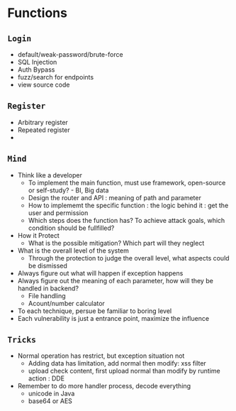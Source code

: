 # Functions
## `Login`
- default/weak-password/brute-force
- SQL Injection
- Auth Bypass
- fuzz/search for endpoints
- view source code

## `Register`
- Arbitrary register
- Repeated register
- 

## `Mind`
- Think like a developer
  - To implement the main function, must use framework, open-source or self-study?  - BI, Big data
  - Design the router and API : meaning of path and parameter
  - How to implememt the specific function : the logic behind it : get the user and permission
  - Which steps does the function has? To achieve attack goals, which condition should be fullfilled?
- How it Protect
  - What is the possible mitigation? Which part will they neglect
- What is the overall level of the system
  - Through the protection to judge the overall level, what aspects could be dismissed
- Always figure out what will happen if exception happens
- Always figure out the meaning of each parameter, how will they be handled in backend?
  - File handling
  - Acount/number calculator
- To each technique, persue be familiar to boring level
- Each vulnerability is just a entrance point, maximize the influence

## `Tricks`
- Normal operation has restrict, but exception situation not
  - Adding data has limitation, add normal then modify: xss filter
  - upload check content, first upload normal than modify by runtime action : DDE
- Remember to do more handler process, decode everything
  - unicode in Java
  - base64 or AES 
